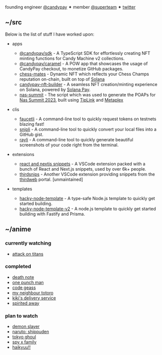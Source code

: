 founding engineer [@candypay](https://twitter.com/candypayfun) ✦ member [@superteam](https://twitter.com/superteamdao) ✦ [twitter](https://twitter.com/0xMukesh)

## ~/src

Below is the list of stuff I have worked upon:

- apps
  - [@candypay/sdk](https://github.com/candypay/sdk) - A TypeScript SDK for effortlessly creating NFT minting functions for Candy Machine v2 collections. 
  - [@candypay/caramel](https://github.com/candypay/caramel) - A POW app that showcases the usage of CandyPay checkout, to monetize GitHub packages.
  - [chess-mates](https://github.com/SuperteamDAO/chess-mates) - Dynamic NFT which reflects your Chess Champs reputation on-chain, built on top of [Solana](https://solana.com)
  - [candypay-nft-builder](https://pitch.com/public/329fca8c-d130-4d23-b480-263be0cef3ef) - A seamless NFT creation/minting experience on Solana, powered by [Solana Pay](https://github.com/solana-labs/solana-pay).
  - [nas-summit](https://github.com/0xMukesh/nas-summit) - The script which was used to generate the POAPs for [Nas Summit 2023](https://www.nassummit.com/event/jakarta), built using [TipLink](https://tiplink.io) and [Metaplex](https://metaplex.com)

- clis
  - [faucetli](https://github.com/0xMukesh/faucetli) - A command-line tool to quickly request tokens on testnets blazing fast!
  - [snipli](https://github.com/0xMukesh/snipli) - A command-line tool to quickly convert your local files into a GitHub gist.
  - [rayli](https://github.com/avneesh0612/rayli) - A command-line tool to quickly generate beautiful screenshots of your code right from the terminal.

- extensions
  - [react and nextjs snippets](https://github.com/avneesh0612/react-nextjs-snippets) - A VSCode extension packed with a bunch of React and Next.js snippets, used by over 6k+ people.
  - [thirdsnips](https://github.com/avneesh0612/thirdsnips) - Another VSCode extension providing snippets from the [thirdweb](https://thirdweb.com/) portal. [unmaintained]

- templates
  - [hacky-node-template](https://github.com/0xMukesh/hacky-node-template) - A type-safe Node.js template to quickly get started building.
  - [hacky-node-template-v2](https://github.com/0xMukesh/hacky-node-template-v2) - A node.js template to quickly get started building with Fastify and Prisma.

## ~/anime

### currently watching

- [attack on titans](https://myanimelist.net/anime/16498/Shingeki_no_Kyojin)

### completed

- [death note](https://myanimelist.net/anime/1535/Death_Note)
- [one punch man](https://myanimelist.net/anime/30276/One_Punch_Man)
- [code geass](https://myanimelist.net/anime/1575/Code_Geass__Hangyaku_no_Lelouch)
- [my neighbour totoro](https://myanimelist.net/anime/523/Tonari_no_Totoro)
- [kiki's delivery service](https://myanimelist.net/anime/512/Majo_no_Takkyuubin)
- [spirited away](https://myanimelist.net/anime/199/Sen_to_Chihiro_no_Kamikakushi)

### plan to watch

- [demon slayer](https://myanimelist.net/anime/38000/Kimetsu_no_Yaiba)
- [naruto: shippuden](https://myanimelist.net/anime/1735/Naruto__Shippuuden)
- [tokyo ghoul](https://myanimelist.net/anime/22319/Tokyo_Ghoul)
- [spy x family](https://myanimelist.net/anime/50265/Spy_x_Family)
- [haikyuu!!](https://myanimelist.net/anime/20583/Haikyuu)
